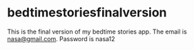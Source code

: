 # bedtimestoriesfinalversion
This is the final version of my bedtime stories app. The email is nasa@gmail.com. Password is nasa12
